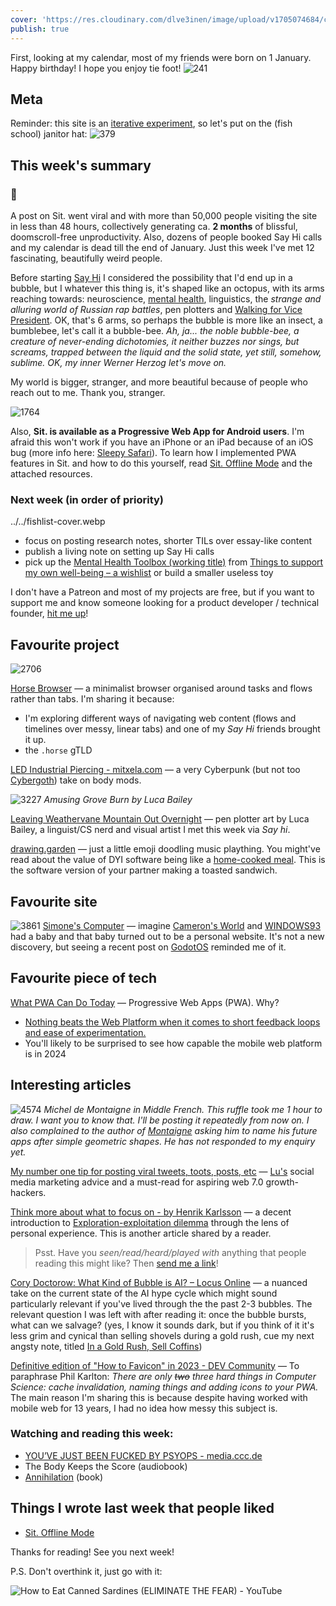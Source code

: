 ```yaml
---
cover: 'https://res.cloudinary.com/dlve3inen/image/upload/v1705074684/card-happy-birthday_nxwbfy.png'
publish: true
---
```

First, looking at my calendar, most of my friends were born on 1 January. Happy birthday! I hope you enjoy tie foot!
![241](51/happy-birthday.webp)

## Meta

Reminder: this site is an [iterative experiment](<../../../111>), so let's put on the (fish school) janitor hat:
![379](182624883_856620778253995_571075980421732300_n_17904835792889678.webp)
## This week's summary

### 🐝

A post on Sit. went viral and with more than 50,000 people visiting the site in less than 48 hours, collectively generating ca. **2 months** of blissful, doomscroll-free unproductivity. Also, dozens of people booked Say Hi calls and my calendar is dead till the end of January. Just this week I've met 12 fascinating, beautifully weird people. 

Before starting [Say Hi](https://sonnet.io/posts/hi) I considered the possibility that I'd end up in a bubble, but I  whatever this thing is, it's shaped like an octopus, with its arms reaching towards: neuroscience, [mental health](https://www.scientificamerican.com/article/how-parents-rsquo-trauma-leaves-biological-traces-in-children/), linguistics, the *strange and alluring world of Russian rap battles*, pen plotters and [Walking for Vice President](https://www.w4vp.com). OK, that's 6 arms, so perhaps the bubble is more like an insect, a bumblebee, let's call it a bubble-bee. *Ah, ja... the noble bubble-bee, a creature of never-ending dichotomies, it neither buzzes nor sings, but screams, trapped between the liquid and the solid state, yet still, somehow, sublime. OK, my inner Werner Herzog let's move on.*

My world is bigger, stranger, and more beautiful because of people who reach out to me. Thank you, stranger.

![1764](../../Pasted%20image%2020240109121539.png)

Also, **Sit. is available as a Progressive Web App for Android users**. I'm afraid this won't work if you have an iPhone or an iPad because of an iOS bug (more info here: [Sleepy Safari](<../../../Sleepy Safari>)). To learn how I implemented PWA features in Sit. and how to do this yourself, read [Sit. Offline Mode](<../../../Sit. Offline Mode>) and the attached resources.

### Next week (in order of priority)

<sonnet-embed >../../fishlist-cover.webp</sonnet-embed>
- focus on posting research notes, shorter TILs over essay-like content
- publish a living note on setting up Say Hi calls
- pick up the [Mental Health Toolbox (working title)](<../../../Mental Health Toolbox (working title)>) from [Things to support my own well-being – a wishlist](<../../../Things to support my own well-being – a wishlist>) or build a smaller useless toy

I don't have a Patreon and most of my projects are free, but if you want to support me and know someone looking for a product developer / technical founder, [hit me up](mailto:hello@sonnet.io)!

## Favourite project

![2706](51/horse-browser.webp)

[Horse Browser](https://browser.horse) — a minimalist browser organised around tasks and flows rather than tabs. I'm sharing it because:
- I'm exploring different ways of navigating web content (flows and timelines over messy, linear tabs) and one of my *Say Hi* friends brought it up.
- the `.horse` gTLD

[LED Industrial Piercing - mitxela.com](https://mitxela.com/projects/scaffold) — a very Cyberpunk (but not too [Cybergoth](https://www.youtube.com/watch?v=gPbVRpRgHso)) take on body mods.

![3227](51/grove-burn-luca.webp)
*Amusing Grove Burn by Luca Bailey*

[Leaving Weathervane Mountain Out Overnight](https://photongarden.notion.site/Leaving-Weathervane-Mountain-Out-Overnight-6a02621c6831416a89bde6e91843cc69) — pen plotter art by Luca Bailey, a linguist/CS nerd and visual artist I met this week via *Say hi*.

[drawing.garden](https://drawing.garden) — just a little emoji doodling music plaything. You might've read about the value of DYI software being like a [home-cooked meal](https://www.robinsloan.com/notes/home-cooked-app/). This is the software version of your partner making a toasted sandwich.
## Favourite site

![3861](51/simone-computer.webp)
[Simone's Computer](https://simone.computer/#/) — imagine [Cameron's World](https://www.cameronsworld.net) and [WINDOWS93](https://www.windows93.net) had a baby and that baby turned out to be a personal website. It's not a new discovery, but seeing a recent post on [GodotOS](https://github.com/popcar2/GodotOS) reminded me of it.

## Favourite piece of tech

[What PWA Can Do Today](https://whatpwacando.today) — Progressive Web Apps (PWA). Why?

- [Nothing beats the Web Platform when it comes to short feedback loops and ease of experimentation.](<../../../Web and Feedback Loops>)
- You'll likely to be surprised to see how capable the mobile web platform is in 2024

## Interesting articles

![4574](../../michel-montaigne-portrait.webp)
*Michel de Montaigne in Middle French. This ruffle took me 1 hour to draw. I want you to know that. I'll be posting it repeatedly from now on. I also complained to the author of [Montaigne](<../../../Montaigne>) asking him to name his future apps after simple geometric shapes. He has not responded to my enquiry yet.*

[My number one tip for posting viral tweets, toots, posts, etc](https://www.todepond.com/wikiblogarden/social-media/write-less/) — [Lu's](https://www.todepond.com) social media marketing advice and a must-read for aspiring web 7.0 growth-hackers.

[Think more about what to focus on - by Henrik Karlsson](https://www.henrikkarlsson.xyz/p/multi-armed-bandit) — a decent introduction to [Exploration-exploitation dilemma](https://en.wikipedia.org/wiki/Exploration-exploitation_dilemma) through the lens of personal experience. This is another article shared by a reader. 

> Psst. Have you *seen/read/heard/played with* anything that people reading this might like? Then [send me a link](mailto:hello@sonnet.io)!

[Cory Doctorow: What Kind of Bubble is AI? – Locus Online](https://locusmag.com/2023/12/commentary-cory-doctorow-what-kind-of-bubble-is-ai/) — a nuanced take on the current state of the AI hype cycle which might sound particularly relevant if you've lived through the the past 2-3 bubbles. The relevant question I was left with after reading it: once the bubble bursts, what can we salvage? (yes, I know it sounds dark, but if you think of it it's less grim and cynical than selling shovels during a gold rush, cue my next angsty note, titled [In a Gold Rush, Sell Coffins](<../../../In a Gold Rush, Sell Coffins>))

[Definitive edition of "How to Favicon" in 2023 - DEV Community](https://dev.to/masakudamatsu/favicon-nightmare-how-to-maintain-sanity-3al7) — To paraphrase Phil Karlton: *There are only ~~two~~ three hard things in Computer Science: cache invalidation, naming things and adding icons to your PWA.* The main reason I'm sharing this is because despite having worked with mobile web for 13 years, I had no idea how messy this subject is.


### Watching and reading this week:

- [YOU’VE JUST BEEN FUCKED BY PSYOPS - media.ccc.de](https://media.ccc.de/v/37c3-12326-you_ve_just_been_fucked_by_psyops)
- The Body Keeps the Score (audiobook)
- [Annihilation](https://en.wikipedia.org/wiki/Annihilation_(VanderMeer_novel)) (book)

## Things I wrote last week that people liked

- [Sit. Offline Mode](<../../../Sit. Offline Mode>)


Thanks for reading! See you next week!


P.S. Don't overthink it, just go with it:

![How to Eat Canned Sardines (ELIMINATE THE FEAR) - YouTube](https://www.youtube.com/watch?v=6TEcIsZFTPw)
